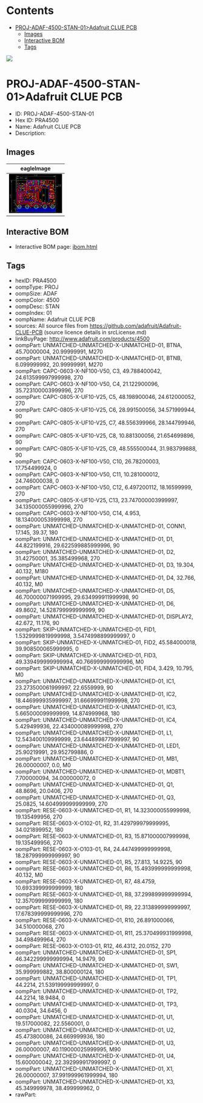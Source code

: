 



Contents
========

* [PROJ-ADAF-4500-STAN-01>Adafruit CLUE PCB](#proj-adaf-4500-stan-01adafruit-clue-pcb)
	* [Images](#images)
	* [Interactive BOM](#interactive-bom)
	* [Tags](#tags)
  
![][im]
# PROJ-ADAF-4500-STAN-01>Adafruit CLUE PCB

- ID: PROJ-ADAF-4500-STAN-01
- Hex ID: PRA4500
- Name: Adafruit CLUE PCB
- Description: 

## Images
  
  

|eagleImage|
| :---: |
|[![eagleImage](eagleImage_140.png)](eagleImage_600.png)|

## Interactive BOM

- Interactive BOM page: [ibom.html](kicad/bom/ibom.html)

## Tags

- hexID: PRA4500
- oompType: PROJ
- oompSize: ADAF
- oompColor: 4500
- oompDesc: STAN
- oompIndex: 01
- oompName: Adafruit CLUE PCB
- sources: All source files from https://github.com/adafruit/Adafruit-CLUE-PCB (source licence details in srcLicense.md)
- linkBuyPage: http://www.adafruit.com/products/4500
- oompPart: UNMATCHED-UNMATCHED-X-UNMATCHED-01, BTNA, 45.70000004, 20.99999991, M270
- oompPart: UNMATCHED-UNMATCHED-X-UNMATCHED-01, BTNB, 6.099999992, 20.99999991, M270
- oompPart: CAPC-0603-X-NF100-V50, C3, 49.788400042, 24.613599997999998, 270
- oompPart: CAPC-0603-X-NF100-V50, C4, 21.122900096, 35.723100003999996, 270
- oompPart: CAPC-0805-X-UF10-V25, C5, 48.198900046, 24.612000052, 270
- oompPart: CAPC-0805-X-UF10-V25, C6, 28.991500056, 34.571999944, 90
- oompPart: CAPC-0805-X-UF10-V25, C7, 48.556399966, 28.144799946, 270
- oompPart: CAPC-0805-X-UF10-V25, C8, 10.881300056, 21.654699896, 90
- oompPart: CAPC-0805-X-UF10-V25, C9, 48.555500044, 31.983799888, 90
- oompPart: CAPC-0603-X-NF100-V50, C10, 26.78200003, 17.754499924, 0
- oompPart: CAPC-0603-X-NF100-V50, C11, 10.281000012, 24.746000038, 0
- oompPart: CAPC-0603-X-NF100-V50, C12, 6.497200112, 18.16599999, 270
- oompPart: CAPC-0805-X-UF10-V25, C13, 23.747000003999997, 34.135000055999996, 270
- oompPart: CAPC-0603-X-NF100-V50, C14, 4.953, 18.134000053999998, 270
- oompPart: UNMATCHED-UNMATCHED-X-UNMATCHED-01, CONN1, 17.145, 39.37, 180
- oompPart: UNMATCHED-UNMATCHED-X-UNMATCHED-01, D1, 44.822199916, 29.622599885999996, 90
- oompPart: UNMATCHED-UNMATCHED-X-UNMATCHED-01, D2, 31.42750001, 35.385499968, 270
- oompPart: UNMATCHED-UNMATCHED-X-UNMATCHED-01, D3, 19.304, 40.132, M180
- oompPart: UNMATCHED-UNMATCHED-X-UNMATCHED-01, D4, 32.766, 40.132, M0
- oompPart: UNMATCHED-UNMATCHED-X-UNMATCHED-01, D5, 46.700000071999995, 29.634999911999998, 90
- oompPart: UNMATCHED-UNMATCHED-X-UNMATCHED-01, D6, 49.8602, 14.528799999999999, 90
- oompPart: UNMATCHED-UNMATCHED-X-UNMATCHED-01, DISPLAY2, 42.672, 11.176, 90
- oompPart: SKIP-UNMATCHED-X-UNMATCHED-01, FID1, 1.5329999819999998, 3.5474998899999997, 0
- oompPart: SKIP-UNMATCHED-X-UNMATCHED-01, FID2, 45.584000018, 39.908500065999995, 0
- oompPart: SKIP-UNMATCHED-X-UNMATCHED-01, FID3, 49.339499999999994, 40.766999999999996, M0
- oompPart: SKIP-UNMATCHED-X-UNMATCHED-01, FID4, 3.429, 10.795, M0
- oompPart: UNMATCHED-UNMATCHED-X-UNMATCHED-01, IC1, 23.273500061999997, 22.6559999, 90
- oompPart: UNMATCHED-UNMATCHED-X-UNMATCHED-01, IC2, 18.446999935999997, 31.666999911999998, 270
- oompPart: UNMATCHED-UNMATCHED-X-UNMATCHED-01, IC3, 5.665000099999999, 14.874999968, 180
- oompPart: UNMATCHED-UNMATCHED-X-UNMATCHED-01, IC4, 5.429499936, 22.434000089999998, 270
- oompPart: UNMATCHED-UNMATCHED-X-UNMATCHED-01, L1, 12.543400109999999, 23.644899877999997, 90
- oompPart: UNMATCHED-UNMATCHED-X-UNMATCHED-01, LED1, 25.90219991, 29.952799886, 0
- oompPart: UNMATCHED-UNMATCHED-X-UNMATCHED-01, MB1, 26.00000007, 0.0, M0
- oompPart: UNMATCHED-UNMATCHED-X-UNMATCHED-01, MDBT1, 7.700000094, 34.000000072, 0
- oompPart: UNMATCHED-UNMATCHED-X-UNMATCHED-01, Q1, 48.8696, 20.0406, 270
- oompPart: UNMATCHED-UNMATCHED-X-UNMATCHED-01, Q3, 25.0825, 14.604999999999999, 270
- oompPart: RESE-0603-X-UNMATCHED-01, R1, 14.323000055999998, 19.135499956, 270
- oompPart: RESE-0603-X-O102-01, R2, 31.429799979999995, 34.021899952, 180
- oompPart: RESE-0603-X-UNMATCHED-01, R3, 15.871000007999998, 19.135499956, 270
- oompPart: RESE-0603-X-O103-01, R4, 24.447499999999998, 18.287999999999997, 90
- oompPart: RESE-0603-X-UNMATCHED-01, R5, 27.813, 14.9225, 90
- oompPart: RESE-0603-X-UNMATCHED-01, R6, 15.493999999999998, 40.132, M0
- oompPart: RESE-0603-X-UNMATCHED-01, R7, 48.4759, 10.693399999999999, 180
- oompPart: RESE-0603-X-UNMATCHED-01, R8, 37.299899999999994, 12.357099999999999, 180
- oompPart: RESE-0603-X-UNMATCHED-01, R9, 22.313899999999997, 17.678399999999996, 270
- oompPart: RESE-0603-X-UNMATCHED-01, R10, 26.891000066, 34.510000068, 270
- oompPart: RESE-0603-X-UNMATCHED-01, R11, 25.370499931999998, 34.498499964, 270
- oompPart: RESE-0603-X-O103-01, R12, 46.4312, 20.0152, 270
- oompPart: UNMATCHED-UNMATCHED-X-UNMATCHED-01, SP1, 46.342299999999994, 14.9479, 90
- oompPart: UNMATCHED-UNMATCHED-X-UNMATCHED-01, SW1, 35.999999882, 38.800000124, 180
- oompPart: UNMATCHED-UNMATCHED-X-UNMATCHED-01, TP1, 44.2214, 21.539199999999997, 0
- oompPart: UNMATCHED-UNMATCHED-X-UNMATCHED-01, TP2, 44.2214, 18.9484, 0
- oompPart: UNMATCHED-UNMATCHED-X-UNMATCHED-01, TP3, 40.0304, 34.6456, 0
- oompPart: UNMATCHED-UNMATCHED-X-UNMATCHED-01, U1, 19.517000082, 22.5560001, 0
- oompPart: UNMATCHED-UNMATCHED-X-UNMATCHED-01, U2, 45.473800086, 24.669999936, 180
- oompPart: UNMATCHED-UNMATCHED-X-UNMATCHED-01, U3, 26.00000007, 40.119000025999995, M90
- oompPart: UNMATCHED-UNMATCHED-X-UNMATCHED-01, U4, 15.600000042, 22.392999917999997, 0
- oompPart: UNMATCHED-UNMATCHED-X-UNMATCHED-01, X1, 26.00000007, 37.991999961999994, 180
- oompPart: UNMATCHED-UNMATCHED-X-UNMATCHED-01, X3, 45.349999978, 38.499999962, 0
- rawPart: 



[im]: eagleImage_450.png
